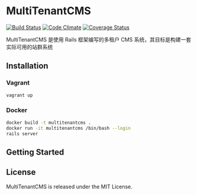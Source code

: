 # MultiTenantCMS

[![Build Status](https://travis-ci.org/wuwx/MultiTenantCMS.svg)](https://travis-ci.org/wuwx/MultiTenantCMS)
[![Code Climate](https://codeclimate.com/github/wuwx/MultiTenantCMS/badges/gpa.svg)](https://codeclimate.com/github/wuwx/MultiTenantCMS)
[![Coverage Status](https://codeclimate.com/github/wuwx/MultiTenantCMS/badges/coverage.svg)](https://codeclimate.com/github/wuwx/MultiTenantCMS/coverage)

MultiTenantCMS 是使用 Rails 框架编写的多租户 CMS 系统，其目标是构建一套实际可用的站群系统

## Installation

### Vagrant
```bash
vagrant up
```

### Docker
```bash
docker build -t multitenantcms .
docker run -it multitenantcms /bin/bash --login
rails server
```

## Getting Started

## License

MultiTenantCMS is released under the MIT License.
